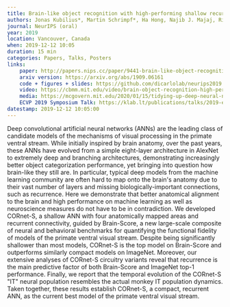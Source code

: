 ```yaml
---
title: Brain-like object recognition with high-performing shallow recurrent ANNs
authors: Jonas Kubilius*, Martin Schrimpf*, Ha Hong, Najib J. Majaj, Rishi Rajalingham, Elias B. Issa, Kohitij Kar, Pouya Bashivan, Jonathan Prescott-Roy, Kailyn Schmidt, Aran Nayebi, Daniel Bear, Daniel L. K. Yamins, James J. DiCarlo
journal: NeurIPS (oral)
year: 2019
location: Vancouver, Canada
when: 2019-12-12 10:05
duration: 15 min
categories: Papers, Talks, Posters
links:
    paper: http://papers.nips.cc/paper/9441-brain-like-object-recognition-with-high-performing-shallow-recurrent-anns
    arxiv version: https://arxiv.org/abs/1909.06161
    code + figures + slides: https://github.com/dicarlolab/neurips2019
    video: https://cbmm.mit.edu/video/brain-object-recognition-high-performing-shallow-recurrent-anns
    media: https://mcgovern.mit.edu/2020/01/15/tidying-up-deep-neural-networks/
    ECVP 2019 Symposium Talk: https://klab.lt/publications/talks/2019-ecvp/
datestamp: 2019-12-12 10:05:00
---
```


Deep convolutional artificial neural networks (ANNs) are the leading class of candidate models of the mechanisms of visual processing in the primate ventral stream. While initially inspired by brain anatomy, over the past years, these ANNs have evolved from a simple eight-layer architecture in AlexNet to extremely deep and branching architectures, demonstrating increasingly better object categorization performance, yet bringing into question how brain-like they still are. In particular, typical deep models from the machine learning community are often hard to map onto the brain's anatomy due to their vast number of layers and missing biologically-important connections, such as recurrence. Here we demonstrate that better anatomical alignment to the brain and high performance on machine learning as well as neuroscience measures do not have to be in contradiction. We developed CORnet-S, a shallow ANN with four anatomically mapped areas and recurrent connectivity, guided by Brain-Score, a new large-scale composite of neural and behavioral benchmarks for quantifying the functional fidelity of models of the primate ventral visual stream. Despite being significantly shallower than most models, CORnet-S is the top model on Brain-Score and outperforms similarly compact models on ImageNet. Moreover, our extensive analyses of CORnet-S circuitry variants reveal that recurrence is the main predictive factor of both Brain-Score and ImageNet top-1 performance. Finally, we report that the temporal evolution of the CORnet-S "IT" neural population resembles the actual monkey IT population dynamics. Taken together, these results establish CORnet-S, a compact, recurrent ANN, as the current best model of the primate ventral visual stream.